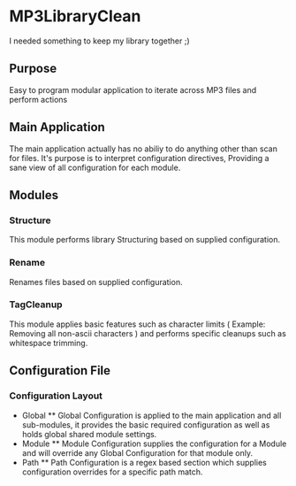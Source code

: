 # MP3LibraryClean
I needed something to keep my library together ;)

## Purpose
Easy to program modular application to iterate across MP3 files and perform actions

## Main Application
The main application actually has no abiliy to do anything other than scan for files.
It's purpose is to interpret configuration directives, Providing a sane view of all configuration for each module.

## Modules
### Structure 
This module performs library Structuring based on supplied configuration.
### Rename
Renames files based on supplied configuration.
### TagCleanup
This module applies basic features such as character limits ( Example: Removing all non-ascii characters ) and performs specific cleanups such as whitespace trimming.

## Configuration File
### Configuration Layout
* Global
** Global Configuration is applied to the main application and all sub-modules, it provides the basic required configuration as well as holds global shared module settings.
* Module
** Module Configuration supplies the configuration for a Module and will override any Global Configuration for that module only.
* Path
** Path Configuration is a regex based section which supplies configuration overrides for a specific path match.


